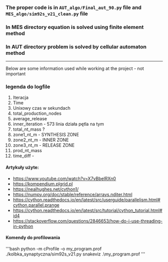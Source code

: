### The proper code is in `AUT_algo/Final_aut_90.py` file and `MES_algo/sim92s_v21_clean.py` file
### In MES directory equation is solved using finite element method
### In AUT directory problem is solved by cellular automaton method

------------------

Below are some information used while working at the project - not important
### legenda do logfile

1. Iteracja
2. Time
3. Unixowy czas w sekundach
4. total_production_nodes
5. average_release
6. inner_iteration - 573 linia działa pętla na tym
7. total_nt_mass ?
8. zone1_nt_m - SYNTHESIS ZONE
9. zone2_nt_m - INNER ZONE
10. zone3_nt_m - RELEASE ZONE
11. prod_nt_mass
12. time_diff -

#### Artykuły użyte:
 - https://www.youtube.com/watch?v=X7vBbelRXn0
 - https://kompendium.plgrid.pl
 - https://nealhughes.net/cython1/
 - https://numpy.org/doc/stable/reference/arrays.nditer.html
 - https://cython.readthedocs.io/en/latest/src/userguide/parallelism.html#cython.parallel.prange
 - https://cython.readthedocs.io/en/latest/src/tutorial/cython_tutorial.html#id4
 - https://stackoverflow.com/questions/2846653/how-do-i-use-threading-in-python

#### Komendy do profilowania

'''bash
python -m cProfile -o my_program.prof ./kolbka_synaptyczna/sim92s_v21.py
snakeviz .\my_program.prof
'''
